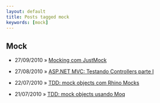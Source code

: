 ```yaml
---
layout: default
title: Posts tagged mock
keywords: [mock]
---
```

<h2 class="category">Mock</h2>
<ul class="posts">
<li>
<p>
<span class="date">27/09/2010</span> &raquo;
<a href="/blog/mocking-com-justmock">Mocking com JustMock</a>
</p>
</li>
<li>
<p>
<span class="date">27/08/2010</span> &raquo;
<a href="/blog/asp-net-mvc-testando-controllers-parte-i">ASP.NET MVC: Testando Controllers parte I</a>
</p>
</li>
<li>
<p>
<span class="date">22/07/2010</span> &raquo;
<a href="/blog/tdd-mock-objects-com-rhino-mocks">TDD: mock objects com Rhino Mocks</a>
</p>
</li>
<li>
<p>
<span class="date">21/07/2010</span> &raquo;
<a href="/blog/tdd-mock-objects-usando-moq">TDD: mock objects usando Moq</a>
</p>
</li>
</ul>
